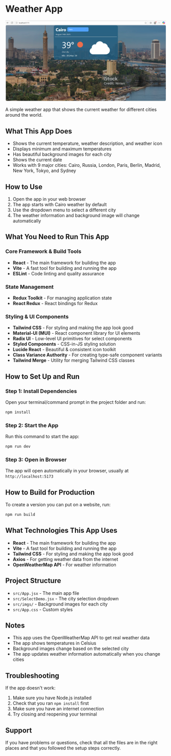 # Weather App

![Project Screenshot](public/Screenshot.png)

A simple weather app that shows the current weather for different cities around the world.

## What This App Does

- Shows the current temperature, weather description, and weather icon
- Displays minimum and maximum temperatures
- Has beautiful background images for each city
- Shows the current date
- Works with 9 major cities: Cairo, Russia, London, Paris, Berlin, Madrid, New York, Tokyo, and Sydney

## How to Use

1. Open the app in your web browser
2. The app starts with Cairo weather by default
3. Use the dropdown menu to select a different city
4. The weather information and background image will change automatically

## What You Need to Run This App

### Core Framework & Build Tools

- **React** - The main framework for building the app
- **Vite** - A fast tool for building and running the app
- **ESLint** - Code linting and quality assurance

### State Management

- **Redux Toolkit** - For managing application state
- **React Redux** - React bindings for Redux

### Styling & UI Components

- **Tailwind CSS** - For styling and making the app look good
- **Material-UI (MUI)** - React component library for UI elements
- **Radix UI** - Low-level UI primitives for select components
- **Styled Components** - CSS-in-JS styling solution
- **Lucide React** - Beautiful & consistent icon toolkit
- **Class Variance Authority** - For creating type-safe component variants
- **Tailwind Merge** - Utility for merging Tailwind CSS classes

## How to Set Up and Run

### Step 1: Install Dependencies

Open your terminal/command prompt in the project folder and run:

```bash
npm install
```

### Step 2: Start the App

Run this command to start the app:

```bash
npm run dev
```

### Step 3: Open in Browser

The app will open automatically in your browser, usually at `http://localhost:5173`

## How to Build for Production

To create a version you can put on a website, run:

```bash
npm run build
```

## What Technologies This App Uses

- **React** - The main framework for building the app
- **Vite** - A fast tool for building and running the app
- **Tailwind CSS** - For styling and making the app look good
- **Axios** - For getting weather data from the internet
- **OpenWeatherMap API** - For weather information

## Project Structure

- `src/App.jsx` - The main app file
- `src/SelectDemo.jsx` - The city selection dropdown
- `src/imgs/` - Background images for each city
- `src/App.css` - Custom styles

## Notes

- This app uses the OpenWeatherMap API to get real weather data
- The app shows temperatures in Celsius
- Background images change based on the selected city
- The app updates weather information automatically when you change cities

## Troubleshooting

If the app doesn't work:

1. Make sure you have Node.js installed
2. Check that you ran `npm install` first
3. Make sure you have an internet connection
4. Try closing and reopening your terminal

## Support

If you have problems or questions, check that all the files are in the right places and that you followed the setup steps correctly.
